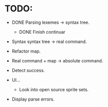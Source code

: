 # TODO:
* DONE Parsing lexemes -> syntax tree.
  * DONE Finish continuar

* Syntax syntax tree -> real command.
* Refactor map.
* Real command + map -> absolute command.
* Detect success.
* UI...
  * Look into open source sprite sets.
* Display parse errors.